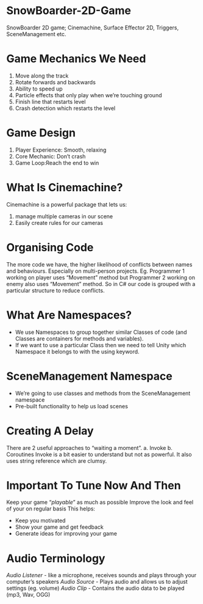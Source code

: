 # SnowBoarder-2D-Game
SnowBoarder 2D game; Cinemachine, Surface Effector 2D, Triggers, SceneManagement etc.

# Game Mechanics We Need
1. Move along the track
2. Rotate forwards and backwards
3. Ability to speed up
4. Particle effects that only play when we’re touching ground 
5. Finish line that restarts level
6. Crash detection which restarts the level

# Game Design

1. Player Experience: Smooth, relaxing
2. Core Mechanic: Don’t crash
3. Game Loop:Reach the end to win

# What Is Cinemachine?
Cinemachine is a powerful package that lets us:
1. manage multiple cameras in our scene
2. Easily create rules for our cameras

# Organising Code
The more code we have, the higher likelihood of conflicts between names and behaviours. Especially on multi-person projects.
Eg. Programmer 1 working on player uses “Movement” method but Programmer 2 working on enemy also uses “Movement” method. 
So in C# our code is grouped with a particular structure to reduce conflicts.

# What Are Namespaces?
- We use Namespaces to group together similar Classes of code (and Classes are containers for methods and variables).
- If we want to use a particular Class then we need to tell Unity which Namespace it belongs to with the using keyword.

# SceneManagement Namespace
- We’re going to use classes and methods from the SceneManagement namespace
- Pre-built functionality to help us load scenes

# Creating A Delay
There are 2 useful approaches to “waiting a moment”.
a. Invoke
b. Coroutines
Invoke is a bit easier to understand but not as powerful. 
It also uses string reference which are clumsy.

# Important To Tune Now And Then
Keep your game “*playable*” as much as possible
Improve the look and feel of your on regular basis
This helps:
- Keep you motivated
- Show your game and get feedback
- Generate ideas for improving your game

# Audio Terminology
*Audio Listener* - like a microphone, receives sounds and plays through your computer’s speakers
*Audio Source* - Plays audio and allows us to adjust settings (eg. volume)
*Audio Clip* - Contains the audio data to be played (mp3, Wav, OGG)
